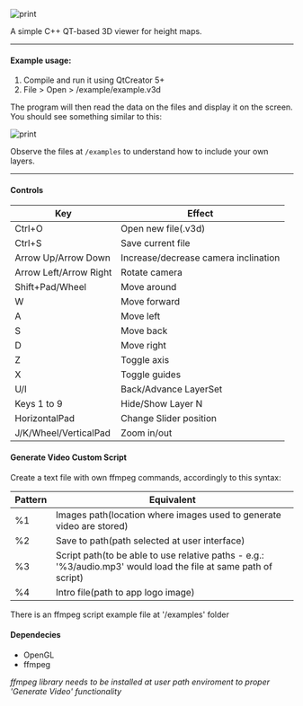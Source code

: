 
![print](https://raw.github.com/gabrielalmeida/3d_multilayer_viewer/master/doc/logo.png)

A simple C++ QT-based 3D viewer for height maps.

---

#### Example usage:

1. Compile and run it using QtCreator 5+
2. File > Open > /example/example.v3d

The program will then read the data on the files and display it on the screen. You should see something similar to this:

![print](https://raw.github.com/gabrielalmeida/3d_multilayer_viewer/master/doc/3dmv_example.png)

Observe the files at `/examples` to understand how to include your own layers.

---

#### Controls

Key | Effect
--- | ---
Ctrl+O | Open new file(.v3d)
Ctrl+S | Save current file
Arrow Up/Arrow Down | Increase/decrease camera inclination
Arrow Left/Arrow Right | Rotate camera
Shift+Pad/Wheel | Move around
W | Move forward
A | Move left
S | Move back
D | Move right
Z | Toggle axis
X | Toggle guides
U/I | Back/Advance LayerSet
Keys 1 to 9 | Hide/Show Layer N
HorizontalPad | Change Slider position
J/K/Wheel/VerticalPad | Zoom in/out

#### Generate Video Custom Script

Create a text file with own ffmpeg commands, accordingly to this syntax:

Pattern | Equivalent
--- | ---
%1 | Images path(location where images used to generate video are stored)
%2 | Save to path(path selected at user interface)
%3 | Script path(to be able to use relative paths - e.g.: '%3/audio.mp3' would load the file at same path of script)
%4 | Intro file(path to app logo image)

There is an ffmpeg script example file at '/examples' folder

#### Dependecies

* OpenGL
* ffmpeg

*ffmpeg library needs to be installed at user path enviroment to proper 'Generate Video' functionality*
